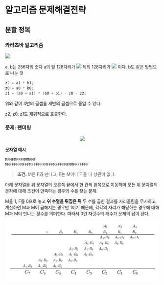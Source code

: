 # 알고리즘 문제해결전략

## 분할 정복

### 카라츠바 알고리즘

<img src="https://render.githubusercontent.com/render/math?math=a \times b=a_1  \times a_2 \times 10^{256} %2B (a_1 \times b_0 %2B a_0 \times b_1) \times 10^{128} %2B a_0 \times b_0">

a, b는 256자리 숫자 a의 앞 128자리가 <img src="https://render.githubusercontent.com/render/math?math=a_1"> 뒤의 128자리가 <img src="https://render.githubusercontent.com/render/math?math=a_0"> 이다. b도 같은 방법으로 나눈 것

```c++
z2 = a1 * b1;
z0 = a0 * b0;
z1 = (a0 + a1) * (b0 + b1) - z0 - z2;
```

위와 같이 4번의 곱셈을 세번의 곱셈으로 줄일 수 있다. 

z2, z0, z1도 재귀적으로 호출한다. 



### 문제: 팬미팅

<p align="center">
    <img src="http://algospot.com/media/judge-attachments/bcbb33d48baf27a4347cf09608aece35/Screenshot%20from%202013-01-14%2022%3A31%3A18.png" width="600px">
</p>

**문자열 예시**

```
MFMFMFFFMMMFMF
MMFFFFFMFFFMFFFFFFMFFFMFFFFMFMMFFFFFFF
```

> **조건:** M은 F와 만나고, F는 M이나 F 둘 다 상관이 없다. 

아래 문자열을 위 문자열의 오른쪽 끝에서 한 칸씩 왼쪽으로 이동하며 모든 위 문자열의 문자에 대해 조건이 만족하는 경우의 수를 찾는 문제.

M을 1, F를 0으로 놓고 **위 수열을 뒤집은 뒤** 두 수를 곱한 결과를 자리올림을 무시하고 계산하면 M과 M이 곱해지는 경우만 1이기 때문에, 각각의 자리가 해당하는 경우에 대해 M과 M이 만나는 횟수를 의미한다. 따라서 0인 자릿수의 개수가 문제의 답이 된다.  

<p align="center">
    <img src="./images/FANMEETING.PNG" width="600px" >
</p>





